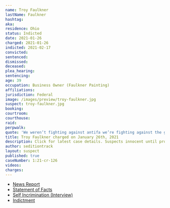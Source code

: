 ```yaml
---
name: Troy Faulkner
lastName: Faulkner
hashtag:
aka:
residence: Ohio
status: Indicted
date: 2021-01-26
charged: 2021-01-26
indicted: 2021-02-17
convicted: 
sentenced: 
dismissed: 
deceased:
plea_hearing:
sentencing:
age: 39
occupation: Business Owner (Faulkner Painting)
affiliations:
jurisdiction: Federal
image: /images/preview/troy-faulkner.jpg
suspect: troy-faulkner.jpg
booking:
courtroom:
courthouse:
raid:
perpwalk:
quote: 'We weren’t fighting against antifa we’re fighting against the government'
title: Troy Faulkner charged on January 26th, 2021
description: Click for latest case details. Suspects innocent until proven guilty.
author: seditiontrack
layout: suspect
published: true
caseNumber: 1:21-cr-126
videos:
charges:
---
```

- [News Report](https://lawandcrime.com/u-s-capitol-siege/genius-wore-jacket-with-his-companys-name-and-phone-number-on-it-while-storming-the-capitol/)
- [Statement of Facts](https://www.justice.gov/usao-dc/case-multi-defendant/file/1371376/download)
- [Self Incrimination (Interview)](https://patch.com/ohio/columbus/s/hdvoa/ohio-man-joins-raid-u-s-capitol-i-shouldn-t-have-kicked-window)
- [Indictment](https://extremism.gwu.edu/sites/g/files/zaxdzs2191/f/Troy%20Elbert%20Faulkner%20Indictment.pdf)
